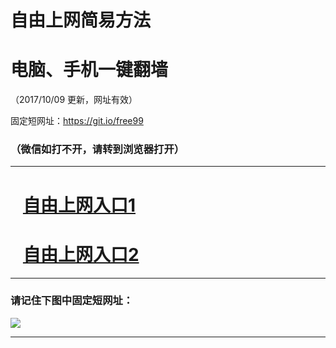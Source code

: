 ﻿# 自由上网简易方法

# 电脑、手机一键翻墙

（2017/10/09 更新，网址有效）

固定短网址：https://git.io/free99

### （微信如打不开，请转到浏览器打开）


***





# &nbsp;&nbsp; <a href="http://ft2919030447.fwq-tz-1001.info/fwqtz01.html?t=100900126157 " target="_blank">自由上网入口1</a>
# &nbsp;&nbsp; <a href="http://ft1924012618.fwq-tz-1002.info/fwqtz02.html?t=10090015561 " target="_blank">自由上网入口2</a>
***

### 请记住下图中固定短网址：

<img src="https://s3-us-west-2.amazonaws.com/fwq-1001/yjfq-20170905okok.png" /> 


***


